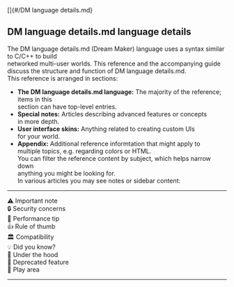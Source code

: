 []{#/DM language details.md}    
## DM language details.md language details    
The DM language details.md (Dream Maker) language uses a syntax similar to C/C++ to build    
networked multi-user worlds. This reference and the accompanying guide    
discuss the structure and function of DM language details.md.    
This reference is arranged in sections:    
-   **The DM language details.md language:** The majority of the reference; items in this    
    section can have top-level entries.    
-   **Special notes:** Articles describing advanced features or concepts    
    in more depth.    
-   **User interface skins:** Anything related to creating custom UIs    
    for your world.    
-   **Appendix:** Additional reference informtation that might apply to    
    multiple topics, e.g. regarding colors or HTML.    
You can filter the reference content by subject, which helps narrow down    
anything you might be looking for.    
In various articles you may see notes or sidebar content:    
  ---- --------------------    
  ⚠️   Important note    
  🔒️   Security concerns    
  🏃️   Performance tip    
  👍️   Rule of thumb    
  🏛️   Compatibility    
  💡️   Did you know?    
  🔧️   Under the hood    
  🦕️   Deprecated feature    
  🎳️   Play area    
  ---- --------------------  